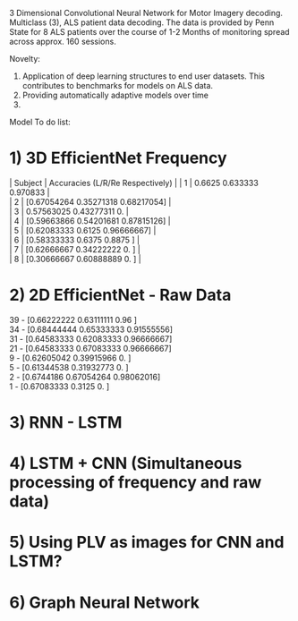 3 Dimensional Convolutional Neural Network for Motor Imagery decoding. Multiclass (3), ALS patient data decoding. 
The data is provided by Penn State for 8 ALS patients over the course of 1-2 Months of monitoring spread across approx. 160 sessions.

Novelty: 
1) Application of deep learning structures to end user datasets. This contributes to benchmarks for models on ALS data.
2) Providing automatically adaptive models over time
3) 

Model To do list: 
# 1) 3D EfficientNet Frequency
| Subject | Accuracies (L/R/Re Respectively)              |
|    1    | 0.6625 0.633333 0.970833                      |<br>
|    2    | [0.67054264 0.35271318 0.68217054]            |<br>
|    3    | 0.57563025 0.43277311 0.                      |<br>
|    4    | [0.59663866 0.54201681 0.87815126]            |<br>
|    5    | [0.62083333 0.6125     0.96666667]            |<br>
|    6    | [0.58333333 0.6375     0.8875    ]            |<br>
|    7    | [0.62666667 0.34222222 0.        ]            |<br>
|    8    | [0.30666667 0.60888889 0.        ]            |<br>

# 2) 2D EfficientNet - Raw Data
39 - [0.66222222 0.63111111 0.96      ]<br>
34 - [0.68444444 0.65333333 0.91555556]<br>
31 - [0.64583333 0.62083333 0.96666667]<br>
21 - [0.64583333 0.67083333 0.96666667]<br>
9 - [0.62605042 0.39915966 0.        ]<br>
5 - [0.61344538 0.31932773 0.        ]<br>
2 - [0.6744186  0.67054264 0.98062016]<br>
1 - [0.67083333 0.3125     0.        ]<br>
   
# 3) RNN - LSTM
# 4) LSTM + CNN (Simultaneous processing of frequency and raw data)
# 5) Using PLV as images for CNN and LSTM?
# 6) Graph Neural Network






